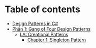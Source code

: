 # Table of contents

* [Design Patterns in C\#](README.md)
* [Phần 1: Gang of Four Design Patterns](untitled/README.md)
  * [I.A: Creational Patterns](untitled/i.a-creational-patterns/README.md)
    * [Chapter 1: Singleton Pattern](untitled/i.a-creational-patterns/chapter-1-singleton-pattern.md)

